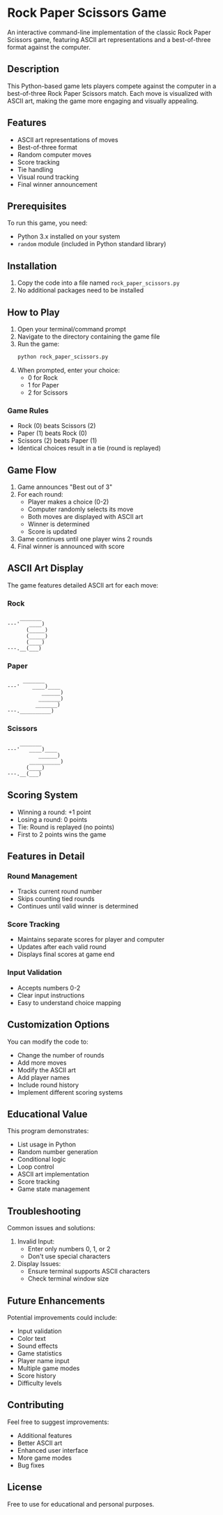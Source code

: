# Rock Paper Scissors Game

An interactive command-line implementation of the classic Rock Paper Scissors game, featuring ASCII art representations and a best-of-three format against the computer.

## Description

This Python-based game lets players compete against the computer in a best-of-three Rock Paper Scissors match. Each move is visualized with ASCII art, making the game more engaging and visually appealing.

## Features

- ASCII art representations of moves
- Best-of-three format
- Random computer moves
- Score tracking
- Tie handling
- Visual round tracking
- Final winner announcement

## Prerequisites

To run this game, you need:
- Python 3.x installed on your system
- `random` module (included in Python standard library)

## Installation

1. Copy the code into a file named `rock_paper_scissors.py`
2. No additional packages need to be installed

## How to Play

1. Open your terminal/command prompt
2. Navigate to the directory containing the game file
3. Run the game:
   ```bash
   python rock_paper_scissors.py
   ```
4. When prompted, enter your choice:
   - 0 for Rock
   - 1 for Paper
   - 2 for Scissors

### Game Rules

- Rock (0) beats Scissors (2)
- Paper (1) beats Rock (0)
- Scissors (2) beats Paper (1)
- Identical choices result in a tie (round is replayed)

## Game Flow

1. Game announces "Best out of 3"
2. For each round:
   - Player makes a choice (0-2)
   - Computer randomly selects its move
   - Both moves are displayed with ASCII art
   - Winner is determined
   - Score is updated
3. Game continues until one player wins 2 rounds
4. Final winner is announced with score

## ASCII Art Display

The game features detailed ASCII art for each move:

### Rock
```
    _______
---'   ____)
      (_____)
      (_____)
      (____)
---.__(___)
```

### Paper
```
     _______
---'    ____)____
           ______)
          _______)
         _______)
---.__________)
```

### Scissors
```
    _______
---'   ____)____
          ______)
       __________)
      (____)
---.__(___)
```

## Scoring System

- Winning a round: +1 point
- Losing a round: 0 points
- Tie: Round is replayed (no points)
- First to 2 points wins the game

## Features in Detail

### Round Management
- Tracks current round number
- Skips counting tied rounds
- Continues until valid winner is determined

### Score Tracking
- Maintains separate scores for player and computer
- Updates after each valid round
- Displays final scores at game end

### Input Validation
- Accepts numbers 0-2
- Clear input instructions
- Easy to understand choice mapping

## Customization Options

You can modify the code to:
- Change the number of rounds
- Add more moves
- Modify the ASCII art
- Add player names
- Include round history
- Implement different scoring systems

## Educational Value

This program demonstrates:
- List usage in Python
- Random number generation
- Conditional logic
- Loop control
- ASCII art implementation
- Score tracking
- Game state management

## Troubleshooting

Common issues and solutions:
1. Invalid Input:
   - Enter only numbers 0, 1, or 2
   - Don't use special characters
2. Display Issues:
   - Ensure terminal supports ASCII characters
   - Check terminal window size

## Future Enhancements

Potential improvements could include:
- Input validation
- Color text
- Sound effects
- Game statistics
- Player name input
- Multiple game modes
- Score history
- Difficulty levels

## Contributing

Feel free to suggest improvements:
- Additional features
- Better ASCII art
- Enhanced user interface
- More game modes
- Bug fixes

## License

Free to use for educational and personal purposes.
